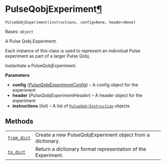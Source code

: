# PulseQobjExperiment[¶](#pulseqobjexperiment "Permalink to this headline")

<span id="undefined" />

`PulseQobjExperiment(instructions, config=None, header=None)`

Bases: `object`

A Pulse Qobj Experiment.

Each instance of this class is used to represent an individual Pulse experiment as part of a larger Pulse Qobj.

Instantiate a PulseQobjExperiment.

**Parameters**

*   **config** ([*PulseQobjExperimentConfig*](qiskit.qobj.PulseQobjExperimentConfig#qiskit.qobj.PulseQobjExperimentConfig "qiskit.qobj.PulseQobjExperimentConfig")) – A config object for the experiment
*   **header** (*PulseQobjExperimentHeader*) – A header object for the experiment
*   **instructions** (*list*) – A list of [`PulseQobjInstruction`](qiskit.qobj.PulseQobjInstruction#qiskit.qobj.PulseQobjInstruction "qiskit.qobj.PulseQobjInstruction") objects

## Methods

|                                                                                                                                                |                                                              |
| ---------------------------------------------------------------------------------------------------------------------------------------------- | ------------------------------------------------------------ |
| [`from_dict`](qiskit.qobj.PulseQobjExperiment.from_dict#qiskit.qobj.PulseQobjExperiment.from_dict "qiskit.qobj.PulseQobjExperiment.from_dict") | Create a new PulseQobjExperiment object from a dictionary.   |
| [`to_dict`](qiskit.qobj.PulseQobjExperiment.to_dict#qiskit.qobj.PulseQobjExperiment.to_dict "qiskit.qobj.PulseQobjExperiment.to_dict")         | Return a dictionary format representation of the Experiment. |

